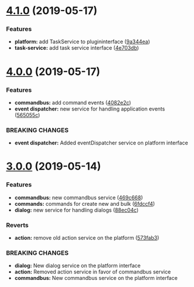 # [4.1.0](https://github.com/Lundalogik/lime-web-component-interfaces/compare/v4.0.0...v4.1.0) (2019-05-17)


### Features

* **platform:** add TaskService to plugininterface ([9a344ea](https://github.com/Lundalogik/lime-web-component-interfaces/commit/9a344ea))
* **task-service:** add task service interface ([4e703db](https://github.com/Lundalogik/lime-web-component-interfaces/commit/4e703db))

# [4.0.0](https://github.com/Lundalogik/lime-web-component-interfaces/compare/v3.0.0...v4.0.0) (2019-05-17)


### Features

* **commandbus:** add command events ([4082e2c](https://github.com/Lundalogik/lime-web-component-interfaces/commit/4082e2c))
* **event dispatcher:** new service for handling application events ([565055c](https://github.com/Lundalogik/lime-web-component-interfaces/commit/565055c))


### BREAKING CHANGES

* **event dispatcher:** Added eventDispatcher service on platform interface

# [3.0.0](https://github.com/Lundalogik/lime-web-component-interfaces/compare/v2.9.0...v3.0.0) (2019-05-14)


### Features

* **commandbus:** new commandbus service ([469c668](https://github.com/Lundalogik/lime-web-component-interfaces/commit/469c668))
* **commands:** commands for create new and bulk ([6fdccf4](https://github.com/Lundalogik/lime-web-component-interfaces/commit/6fdccf4))
* **dialog:** new service for handling dialogs ([88ec04c](https://github.com/Lundalogik/lime-web-component-interfaces/commit/88ec04c))


### Reverts

* **action:** remove old action service on the platform ([573fab3](https://github.com/Lundalogik/lime-web-component-interfaces/commit/573fab3))


### BREAKING CHANGES

* **dialog:** New dialog service on the platform interface
* **action:** Removed action service in favor of commandbus service
* **commandbus:** New commandbus service on the platform interface

